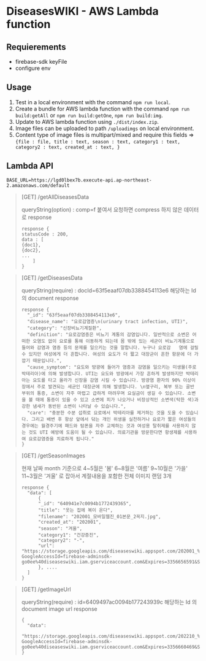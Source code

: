 # DiseasesWIKI - AWS Lambda function

## Requierements
* firebase-sdk keyFile
* configure env

## Usage
1. Test in a local environment with the command `npm run local`.
2. Create a bundle for AWS lambda function with the command `npm run build:getAll` or `npm run build:getOne`, `npm run build:img`. 
3. Update to AWS lambda function using `./dist/index.zip`.
4. Image files can be uploaded to path `/uploadimgs` on local environment.
5. Content type of image files is multipart/mixed and require this fields => ```{file : file, title : text, season : text, category1 : text, category2 : text, created_at : text, } ```

## Lambda API
`BASE_URL=https://lgd0lbex7b.execute-api.ap-northeast-2.amazonaws.com/default`

>[GET] /getAllDiseasesData
> 
> queryString(option) : comp=f 붙여서 요청하면 compress 하지 않은 데이터로 response
> ```
> response {
> statusCode : 200,
> data : [
> {doc1},
> {doc2},
> ...
>     ]
> }



> [GET] /getDiseasesData
> 
> queryString(require) : docId=63f5eaaf07db3388454113e6 해당하는 Id 의 document response
> ```
> response {
>   "_id": "63f5eaaf07db3388454113e6",
>   "disease_name": "요로감염증\n(urinary tract infection, UTI)",
>   "category": "신장비뇨기계질환",
>   "definition": "요로감염증은 비뇨기 계통의 감염입니다. 일반적으로 소변은 어떠한 오염도 없이 요로를 통해 이동하게 되는데 몸 밖에 있는 세균이 비뇨기계통으로 들어와 감염과 염증 등의 문제를 일으키는 것을 말합니다. 누구나 요로감   염에 걸릴 수 있지만 여성에게 더 흔합니다. 여성의 요도가 더 짧고 대장균이 흔한 항문에 더 가깝기 때문입니다.",
>   "cause_symptom": "요도와 방광에 들어가 염증과 감염을 일으키는 미생물(주로 박테리아)에 의해 발생합니다. UTI는 요도와 방광에서 가장 흔하게 발생하지만 박테리아는 요도를 타고 올라가 신장을 감염 시킬 수 있습니다. 방광염 환자의 90% 이상이 장에서 주로 발견되는 세균인 대장균에 의해 발생합니다. \n옆구리, 복부 또는 골반 부위의 통증, 소변이 자주 마렵고 급하게 마려우며 요실금이 생길 수 있습니다. 소변을 볼 때에 통증이 있을 수 있고 소변에 피가 나오거나 비장상적인 소변색(탁한 색)과 강한 냄새가 동반된 소변이 나타날 수 있습니다.",
>   "care": "충분한 수분 섭취로 요로에서 박테리아를 제거하는 것을 도울 수 있습니다. 그리고 배변 후 항상 앞에서 닦는 개인 위생을 실천하거나 요로가 짧은 여성들의 경우에는 월경주기에 패드와 탐폰을 자주 교체하는 것과 여성용 탈취제를 사용하지 않는 것도 UTI 예방에 도움이 될 수 있습니다. 의료기관을 방문한다면 항생제를 사용하여 요로감염증을 치료하게 됩니다."
> }

> [GET] /getSeasonImages
> 
> 현재 날짜 month 기준으로 4~5월은 '봄' 6~8월은 '여름' 9~10월은 '가을' 11~3월은 '겨울' 로 잡아서 계절내용을 포함한 전체 이미지 랜덤 3개 
> ```
> response {
>   "data": [
>       {
>       "_id": "640941e7c0094b1772439365",
>       "title": "웃는 집에 복이 온다",
>       "filename": "202001_모바일웹진_01본문_2꼭지.jpg",
>       "created_at": "202001",
>       "season": "겨울",
>       "category1": "건강증진",
>       "category2": "-",
>       "url": "https://storage.googleapis.com/diseaseswiki.appspot.com/202001_%E1%84%86%E1%85%A9%E1%84%87%E1%85%A1%E1%84%8B%E1%85%B5%E1%86%AF%E1%84%8B%E1%85%B0%E1%86%B8%E1%84%8C%E1%85%B5%E1%86%AB_01%E1%84%87%E1%85%A9%E1%86%AB%E1%84%86%E1%85%AE%E1%86%AB_2%E1%84%81%E1%85%A9%E1%86%A8%E1%84%8C%E1%85%B5.jpg?GoogleAccessId=firebase-adminsdk-go0ee%40diseaseswiki.iam.gserviceaccount.com&Expires=3356656591&Signature=h9a%2Fi47mqEoye4y0hLVlSfwh2Sx8SMATTdSEJT5kD13b0lyQFBNxQlF773VnI3hHSau6mQG2aREGEnFxI9QG%2FqMhcRXg8dW5LUPwUJ0klcl3ZtZvqHc7PUoA9Tj8k3AZezJVHObO%2FeJKnrP50F87M5PA%2F22yMb%2BEmVwFa8xxiNSCxCf8XaSMXr8SqGu7oEyrZD5PwT5Ed%2BQiMx1Yv1KxK0TSL1faNT3temqig0LzcacaGwKWHK2k5771Osq73BjJjJeldpMxgxZUZNMGx%2ByQu1FGhE4Hp1jKrRTo7Ql1ONWSoueIIETdSOo1Xy0SpdH3qjhdJf8FkT7nVZoJqb9pWg%3D%3D"
>       }, ....
>   ]
> }

> [GET] /getImageUrl
> 
> queryString(require) : id=6409497ac0094b177243939c 해당하는 Id 의 document image url response
> ```
> {
>   "data": 
>       "https://storage.googleapis.com/diseaseswiki.appspot.com/202210_%E1%84%86%E1%85%A9%E1%84%87%E1%85%A1%E1%84%8B%E1%85%B5%E1%86%AF%E1%84%8B%E1%85%B0%E1%86%B8%E1%84%8C%E1%85%B5%E1%86%AB_01%E1%84%87%E1%85%A9%E1%86%AB%E1%84%86%E1%85%AE%E1%86%AB.jpg?GoogleAccessId=firebase-adminsdk-go0ee%40diseaseswiki.iam.gserviceaccount.com&Expires=3356660469&Signature=skRXJDig2TH1o5Y3wemL%2FmWrk6xpnE2ojkNu0r0R8DMs%2BaX%2Br2NfdyjxIo5tbDBDrOcxgqTn8%2BLhd8BkKGJ93cxjkwazYtOSMxGziAL1qvmDTy5lgr9WPGt%2Fre%2Bfddisk4vZMeN4o63jKc4eXhuZbgVA%2FjennuJjg%2FbmK6QgENMKE%2B4iNMAWkjDnYdEmLiGIx05G17YagvK7Z35eJhJ0MQMYYHtGSaC3gCS5uIgmv2hjNPIHdJYuWSv7xCURxIZ9PBybXc0b9BB75HtsB8zdVZchRUy3FCb6sjf31aOE5hUFPJfd9GN%2BuXfIJp7I%2BSn%2FfGIlwaT94O6teCCfcR0w%2BQ%3D%3D"
> }

